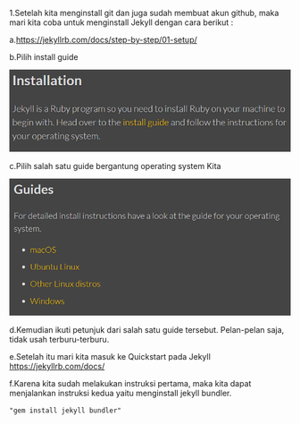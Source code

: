 1.Setelah kita menginstall git dan juga sudah membuat akun github, maka mari kita coba untuk menginstall Jekyll dengan cara berikut :

  a.https://jekyllrb.com/docs/step-by-step/01-setup/

  b.Pilih install guide

  ![images](https://raw.githubusercontent.com/farz-hkh/extra182/master/pictures/install_guide.PNG)

  c.Pilih salah satu guide bergantung operating system Kita

  ![images](https://raw.githubusercontent.com/farz-hkh/extra182/master/pictures/guide.PNG)

  d.Kemudian ikuti petunjuk dari salah satu guide tersebut. Pelan-pelan saja, tidak usah terburu-terburu.

  e.Setelah itu mari kita masuk ke Quickstart pada Jekyll
  https://jekyllrb.com/docs/

  f.Karena kita sudah melakukan instruksi pertama, maka kita dapat menjalankan instruksi kedua yaitu menginstall jekyll bundler.

  ```PS
  "gem install jekyll bundler"
  ```
